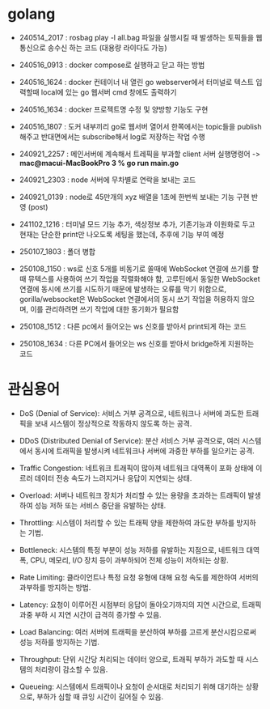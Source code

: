 # golang

- 240514_2017 : rosbag play -l all.bag 파일을 실행시킬 때 발생하는 토픽들을 웹 통신으로 송수신 하는 코드 (대용량 라이다도 가능)

- 240516_0913 : docker compose로 실행하고 닫고 하는 방법

- 240516_1624 : docker 컨테이너 내 열린 go webserver에서 터미널로 텍스트 입력할때 local에 있는 go 웹서버 cmd 창에도 출력하기

- 240516_1634 : docker 프로젝트명 수정 및 양방향 기능도 구현

- 240516_1807 : 도커 내부끼리 go로 웹서버 열어서 한쪽에서는 topic들을 publish해주고 반대면에서는 subscribe해서 log로 저장하는 작업 수행

- 240921_2257 : 메인서버에 계속해서 트레픽을 부과할 client 서버 실행명령어 -> **mac@macui-MacBookPro 3 % go run main.go**

- 240921_2303 : node 서버에 무차별로 연락을 보내는 코드

- 240921_0139 : node로 45만개의 xyz 배열을 1초에 한번씩 보내는 기능 구현 반영 (post)

- 241102_1216 : 터미널 모드 기능 추가, 색상정보 추가, 기존기능과 이원화로 두고 현재는 단순한 print만 나오도록 세팅을 했는데, 추후에 기능 부여 예정

- 250107_1803 : 폴더 병합

- 250108_1150 : ws로 신호 5개를 비동기로 쏠때에 WebSocket 연결에 쓰기를 할 때 뮤텍스를 사용하여 쓰기 작업을 직렬화해야 함, 고루틴에서 동일한 WebSocket 연결에 동시에 쓰기를 시도하기 때문에 발생하는 오류를 막기 위함으로, gorilla/websocket은 WebSocket 연결에서의 동시 쓰기 작업을 허용하지 않으며, 이를 관리하려면 쓰기 작업에 대한 동기화가 필요함

- 250108_1512 : 다른 pc에서 들어오는 ws 신호를 받아서 print되게 하는 코드

- 250108_1634 : 다른 PC에서 들어오는 ws 신호를 받아서 bridge하게 지원하는 코드

# 관심용어

- DoS (Denial of Service): 서비스 거부 공격으로, 네트워크나 서버에 과도한 트래픽을 보내 시스템이 정상적으로 작동하지 않도록 하는 공격.

- DDoS (Distributed Denial of Service): 분산 서비스 거부 공격으로, 여러 시스템에서 동시에 트래픽을 발생시켜 네트워크나 서버에 과중한 부하를 일으키는 공격.

- Traffic Congestion: 네트워크 트래픽이 많아져 네트워크 대역폭이 포화 상태에 이르러 데이터 전송 속도가 느려지거나 응답이 지연되는 상태.

- Overload: 서버나 네트워크 장치가 처리할 수 있는 용량을 초과하는 트래픽이 발생하여 성능 저하 또는 서비스 중단을 유발하는 상태.

- Throttling: 시스템이 처리할 수 있는 트래픽 양을 제한하여 과도한 부하를 방지하는 기법.

- Bottleneck: 시스템의 특정 부분이 성능 저하를 유발하는 지점으로, 네트워크 대역폭, CPU, 메모리, I/O 장치 등이 과부하되어 전체 성능이 저하되는 상황.

- Rate Limiting: 클라이언트나 특정 요청 유형에 대해 요청 속도를 제한하여 서버의 과부하를 방지하는 방법.

- Latency: 요청이 이루어진 시점부터 응답이 돌아오기까지의 지연 시간으로, 트래픽 과중 부하 시 지연 시간이 급격히 증가할 수 있음.

- Load Balancing: 여러 서버에 트래픽을 분산하여 부하를 고르게 분산시킴으로써 성능 저하를 방지하는 기법.

- Throughput: 단위 시간당 처리되는 데이터 양으로, 트래픽 부하가 과도할 때 시스템의 처리량이 감소할 수 있음.

- Queueing: 시스템에서 트래픽이나 요청이 순서대로 처리되기 위해 대기하는 상황으로, 부하가 심할 때 큐잉 시간이 길어질 수 있음.

